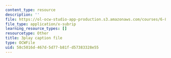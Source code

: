 ```yaml
---
content_type: resource
description: ''
file: https://ol-ocw-studio-app-production.s3.amazonaws.com/courses/6-832-underactuated-robotics-spring-2009/58c5016d467d5d77b81fd57383328e55_9qnpQ1hVlqw.vtt
file_type: application/x-subrip
learning_resource_types: []
resourcetype: Other
title: 3play caption file
type: OCWFile
uid: 58c5016d-467d-5d77-b81f-d57383328e55
---
```

